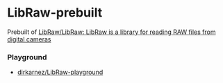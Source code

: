 LibRaw-prebuilt
===============
Prebuilt of [LibRaw/LibRaw: LibRaw is a library for reading RAW files from digital cameras](https://github.com/LibRaw/LibRaw)

### Playground
- [dirkarnez/LibRaw-playground](https://github.com/dirkarnez/LibRaw-playground)